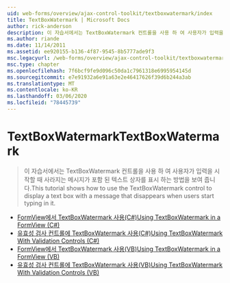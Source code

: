 ```yaml
---
uid: web-forms/overview/ajax-control-toolkit/textboxwatermark/index
title: TextBoxWatermark | Microsoft Docs
author: rick-anderson
description: 이 자습서에서는 TextBoxWatermark 컨트롤을 사용 하 여 사용자가 입력을 시작할 때 사라지는 메시지가 포함 된 텍스트 상자를 표시 하는 방법을 보여 줍니다.
ms.author: riande
ms.date: 11/14/2011
ms.assetid: ee920155-b136-4f87-9545-8b5777ade9f3
msc.legacyurl: /web-forms/overview/ajax-control-toolkit/textboxwatermark
msc.type: chapter
ms.openlocfilehash: 7f6bcf9fe9d096c50da1c7961318e6995954145d
ms.sourcegitcommit: e7e91932a6e91a63e2e46417626f39d6b244a3ab
ms.translationtype: MT
ms.contentlocale: ko-KR
ms.lasthandoff: 03/06/2020
ms.locfileid: "78445739"
---
```

# <a name="textboxwatermark"></a><span data-ttu-id="37630-103">TextBoxWatermark</span><span class="sxs-lookup"><span data-stu-id="37630-103">TextBoxWatermark</span></span>

> <span data-ttu-id="37630-104">이 자습서에서는 TextBoxWatermark 컨트롤을 사용 하 여 사용자가 입력을 시작할 때 사라지는 메시지가 포함 된 텍스트 상자를 표시 하는 방법을 보여 줍니다.</span><span class="sxs-lookup"><span data-stu-id="37630-104">This tutorial shows how to use the TextBoxWatermark control to display a text box with a message that disappears when users start typing in it.</span></span>

- [<span data-ttu-id="37630-105">FormView에서 TextBoxWatermark 사용(C#)</span><span class="sxs-lookup"><span data-stu-id="37630-105">Using TextBoxWatermark in a FormView (C#)</span></span>](using-textboxwatermark-in-a-formview-cs.md)
- [<span data-ttu-id="37630-106">유효성 검사 컨트롤에 TextBoxWatermark 사용(C#)</span><span class="sxs-lookup"><span data-stu-id="37630-106">Using TextBoxWatermark With Validation Controls (C#)</span></span>](using-textboxwatermark-with-validation-controls-cs.md)
- [<span data-ttu-id="37630-107">FormView에서 TextBoxWatermark 사용(VB)</span><span class="sxs-lookup"><span data-stu-id="37630-107">Using TextBoxWatermark in a FormView (VB)</span></span>](using-textboxwatermark-in-a-formview-vb.md)
- [<span data-ttu-id="37630-108">유효성 검사 컨트롤에 TextBoxWatermark 사용(VB)</span><span class="sxs-lookup"><span data-stu-id="37630-108">Using TextBoxWatermark With Validation Controls (VB)</span></span>](using-textboxwatermark-with-validation-controls-vb.md)

